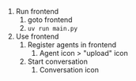 1. Run frontend
   1. goto frontend
   2. `uv run main.py`
2. Use frontend
   1. Register agents in frontend
      1. Agent icon > "upload" icon
   2. Start conversation
      1. Conversation icon